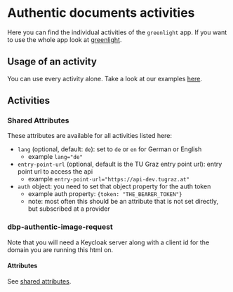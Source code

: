 # Authentic documents activities

Here you can find the individual activities of the `greenlight` app. If you want to use the whole app look at [greenlight](https://gitlab.tugraz.at/dbp/greenlight/greenlight).

## Usage of an activity

You can use every activity alone. Take a look at our examples [here](https://gitlab.tugraz.at/dbp/greenlight/greenlight/-/tree/main/examples).


## Activities

### Shared Attributes

These attributes are available for all activities listed here:

- `lang` (optional, default: `de`): set to `de` or `en` for German or English
    - example `lang="de"`
- `entry-point-url` (optional, default is the TU Graz entry point url): entry point url to access the api
    - example `entry-point-url="https://api-dev.tugraz.at"`
- `auth` object: you need to set that object property for the auth token
    - example auth property: `{token: "THE_BEARER_TOKEN"}`
    - note: most often this should be an attribute that is not set directly, but subscribed at a provider

### dbp-authentic-image-request

Note that you will need a Keycloak server along with a client id for the domain you are running this html on.

#### Attributes

See [shared attributes](#shared-attributes).
